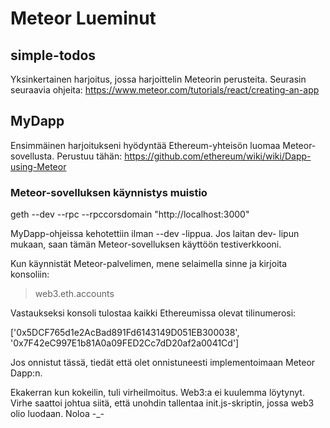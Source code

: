 # Meteor Lueminut

## simple-todos

Yksinkertainen harjoitus, jossa harjoittelin Meteorin perusteita. Seurasin seuraavia ohjeita: https://www.meteor.com/tutorials/react/creating-an-app

## MyDapp

Ensimmäinen harjoitukseni hyödyntää Ethereum-yhteisön luomaa Meteor-sovellusta. Perustuu tähän: https://github.com/ethereum/wiki/wiki/Dapp-using-Meteor

### Meteor-sovelluksen käynnistys muistio

geth --dev --rpc --rpccorsdomain "http://localhost:3000"

MyDapp-ohjeissa kehotettiin ilman --dev -lippua. Jos laitan dev- lipun mukaan, saan tämän Meteor-sovelluksen käyttöön testiverkkooni.

Kun käynnistät Meteor-palvelimen, mene selaimella sinne ja kirjoita konsoliin:

> web3.eth.accounts

Vastaukseksi konsoli tulostaa kaikki Ethereumissa olevat tilinumerosi:

['0x5DCF765d1e2AcBad891Fd6143149D051EB300038', '0x7F42eC997E1b81A0a09FED2Cc7dD20af2a0041Cd']

Jos onnistut tässä, tiedät että olet onnistuneesti implementoimaan Meteor Dapp:n.

Ekakerran kun kokeilin, tuli virheilmoitus. Web3:a ei kuulemma löytynyt. Virhe saattoi johtua siitä, että unohdin tallentaa init.js-skriptin, jossa web3 olio luodaan. Noloa -_-